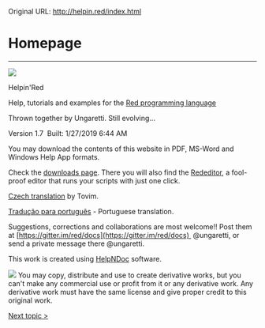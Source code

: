 Original URL: <http://helpin.red/index.html>

# Homepage

* * *

![](http://helpin.red/lib/smallredicon.png)

Helpin'Red

Help, tutorials and examples for the [Red programming language](https://www.red-lang.org/)

Thrown together by Ungaretti. Still evolving...

Version 1.7  Built: 1/27/2019 6:44 AM

You may download the contents of this website in PDF, MS-Word and Windows Help App formats.

Check the [downloads page](http://helpin.red/Downloads.html). There you will also find the [Rededitor](http://helpin.red/Rededitor.html), a fool-proof editor that runs your scripts with just one click.

[Czech translation](http://helpin.red/cs/index.html) by Tovim.

[Tradução para português](http://helpin.red/pt/index.html) - Portuguese translation.

Suggestions, corrections and collaborations are most welcome!! Post them at [https://gitter.im/red/docs](https://gitter.im/red/docs)  @ungaretti, or send a private message there @ungaretti.

This work is created using [HelpNDoc](https://www.helpndoc.com/) software.

![](http://helpin.red/lib/by-nc-sa.png) You may copy, distribute and use to create derivative works, but you can't make any commercial use or profit from it or any derivative work. Any derivative work must have the same license and give proper credit to this original work.

[Next topic &gt;](http://helpin.red/Downloads.html)
